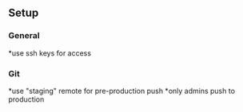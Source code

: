 ## Setup
### General
*use ssh keys for access

### Git
*use "staging" remote for pre-production push
*only admins push to production

